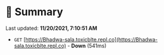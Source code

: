 # 📖 Summary
Last updated: **11/20/2021, 7:10:51 AM**

- `GET` [https://Bhadwa-sala.toxicblte.repl.co](https://Bhadwa-sala.toxicblte.repl.co) - **Down** (541ms)
